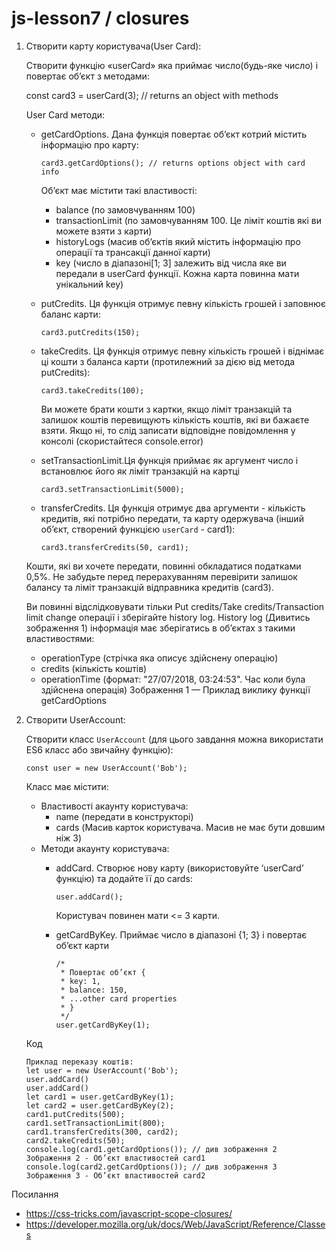 # js-lesson7 / сlosures

1) Створити карту користувача(User Card):

    Створити функцію «userCard» яка приймає число(будь-яке число) і повертає об’єкт з методами:

    const card3 = userCard(3); // returns an object with methods

    User Card методи:

    - getCardOptions. Дана функція повертає об’єкт котрий містить інформацію про карту:

          card3.getCardOptions(); // returns options object with card info

      Об’єкт має містити такі властивості:

      - balance (по замовчуванням 100) 
      - transactionLimit (по замовчуванням 100. Це ліміт коштів які ви можете взяти з карти)
      - historyLogs (масив об’єктів який містить інформацію про операції та трансакції данної карти)
      - key (число в діапазоні[1; 3] залежить від числа яке ви передали в userCard функції. Кожна карта повинна мати унікальний key)
 
    - putCredits. Ця функція отримує певну кількість грошей і заповнює баланс карти:

          card3.putCredits(150);

    - takeCredits. Ця функція отримує певну кількість грошей і віднімає ці кошти з баланса карти (протилежний за дією від метода putCredits):

          card3.takeCredits(100);

        Ви можете брати кошти з картки, якщо ліміт транзакцій та залишок коштів
        перевищують кількість коштів, які ви бажаєте взяти. Якщо ні, то слід записати
        відповідне повідомлення у консолі (скористайтеся console.error)

    - setTransactionLimit.Ця функція приймає як аргумент число і встановлює його як ліміт транзакцій на картці 

          card3.setTransactionLimit(5000);

    - transferCredits. Ця функція отримує два аргументи - кількість кредитів, які потрібно передати, та карту одержувача (інший об’єкт, створений функцією `userCard` - card1):

          card3.transferCredits(50, card1);

    Кошти, які ви хочете передати, повинні обкладатися податками 0,5%. 
    Не забудьте перед перерахуванням перевірити залишок балансу та ліміт
    транзакцій відправника кредитів (card3).

    Ви повинні відслідковувати тільки Put credits/Take credits/Transaction limit 
    change операції і зберігайте history log. History log (Дивитись зображення 1) 
    інформація має зберігатись в об’єктах з такими властивостями:
    - operationType (стрічка яка описує здійснену операцію)
    - credits (кількість коштів)
    - operationTime (формат: "27/07/2018, 03:24:53". Час коли була здійснена операція)
      Зображення 1 — Приклад виклику функції getCardOptions


2) Створити UserAccount:

    Створити класс `UserAccount` (для цього завдання можна використати ES6 класс або звичайну функцію):
    
       const user = new UserAccount('Bob');

    Класс має містити:

    - Властивості акаунту користувача:
      - name (передати в конструкторі)
      - cards (Масив карток користувача. Масив не має бути довшим ніж 3)
    - Методи акаунту користувача:
      - addCard. Створює нову карту (використовуйте ‘userCard’ функцію) та додайте її до cards:

            user.addCard();
      
        Користувач повинен мати <= 3 карти.
      - getCardByKey. Приймає число в діапазоні {1; 3} і повертає об’єкт карти

            /*
             * Повертає об’єкт {
             * key: 1,
             * balance: 150,
             * ...other card properties
             * }
             */
            user.getCardByKey(1);

    Код

       Приклад переказу коштів:
       let user = new UserAccount('Bob');
       user.addCard()
       user.addCard()
       let card1 = user.getCardByKey(1);
       let card2 = user.getCardByKey(2);
       card1.putCredits(500);
       card1.setTransactionLimit(800);
       card1.transferCredits(300, card2);
       card2.takeCredits(50);
       console.log(card1.getCardOptions()); // див зображення 2
       Зображення 2 - Об’єкт властивостей card1
       console.log(card2.getCardOptions()); // див зображення 3
       Зображення 3 - Об’єкт властивостей card2

Посилання
- https://css-tricks.com/javascript-scope-closures/
- https://developer.mozilla.org/uk/docs/Web/JavaScript/Reference/Classes
